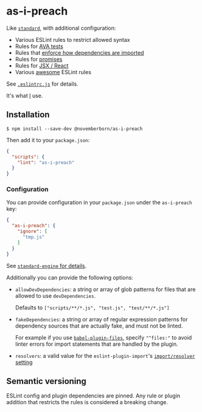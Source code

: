 # as-i-preach

Like [`standard`](https://github.com/feross/standard), with additional
configuration:

* Various ESLint rules to restrict allowed syntax
* Rules for [AVA
tests](https://github.com/sindresorhus/eslint-plugin-ava)
* Rules that [enforce how dependencies are
imported](https://github.com/benmosher/eslint-plugin-import)
* Rules for [promises](https://github.com/xjamundx/eslint-plugin-promise)
* Rules for [JSX / React](https://github.com/yannickcr/eslint-plugin-react)
* Various [awesome](https://github.com/sindresorhus/eslint-plugin-unicorn)
ESLint rules

See [`.eslintrc.js`](.eslintrc.js) for details.

It's what [I](https://novemberborn.net/) use.

## Installation

```console
$ npm install --save-dev @novemberborn/as-i-preach
```

Then add it to your `package.json`:

```json
{
  "scripts": {
    "lint": "as-i-preach"
  }
}
```

### Configuration

You can provide configuration in your `package.json` under the `as-i-preach`
key:

```json
{
  "as-i-preach": {
    "ignore": [
      "tmp.js"
    ]
  }
}
```

See [`standard-engine` for
details](https://github.com/Flet/standard-engine#ignoring-files).

Additionally you can provide the following options:

* `allowDevDependencies`: a string or array of glob patterns for files that are
allowed to use `devDependencies`.

  Defaults to `["scripts/**/*.js", "test.js", "test/**/*.js"]`

* `fakeDependencies`: a string or array of regular expression patterns for
dependency sources that are actually fake, and must not be linted.

  For example if you use [`babel-plugin-files`](https://github.com/novemberborn/babel-plugin-files),
  specify `"^files:"` to avoid linter errors for import statements that are
  handled by the plugin.

* `resolvers`: a valid value for the `eslint-plugin-import`'s [`import/resolver`
setting](https://github.com/benmosher/eslint-plugin-import#resolvers)

## Semantic versioning

ESLint config and plugin dependencies are pinned. Any rule or plugin addition
that restricts the rules is considered a breaking change.
